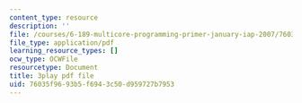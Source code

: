 ```yaml
---
content_type: resource
description: ''
file: /courses/6-189-multicore-programming-primer-january-iap-2007/76035f9693b5f6943c50d959727b7953_SI_GKdFQmds.pdf
file_type: application/pdf
learning_resource_types: []
ocw_type: OCWFile
resourcetype: Document
title: 3play pdf file
uid: 76035f96-93b5-f694-3c50-d959727b7953
---
```

